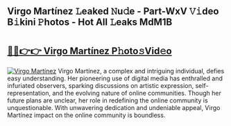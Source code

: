 ## Virgo Martínez 𝙻eaked 𝙽u𝚍e - Part-WxV 𝚅𝚒deo B𝚒kini 𝙿hotos - Hot All 𝙻eaks MdM1B

# <h2><a href="http://ld6eota.urlbe.top/?page=Virgo+Mart%c3%adnez">🔗🔗👉👉 Virgo Martínez P𝚑oto𝚜Vid𝚎o</a></h2>

[![Virgo Martínez](https://i.imgur.com/eBuTRDB.gif)](http://ld6eota.urlbe.top/?page=Virgo+Mart%c3%adnez)
Virgo Martínez, a complex and intriguing individual, defies easy understanding. Her pioneering use of digital media has enthralled and infuriated observers, sparking discussions on artistic expression, self-representation, and the evolving nature of online communities. Though her future plans are unclear, her role in redefining the online community is unquestionable. With unwavering dedication and undeniable appeal, Virgo Martínez impact on the online community is boundless.
